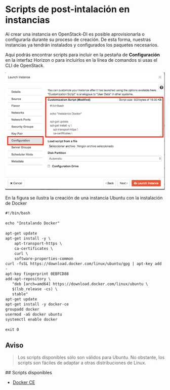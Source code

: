# Scripts de post-intalación en instancias

Al crear una instancia en OpenStack-DI es posible aprovisionarla o configurarla durante su proceso de creación. De esta forma, nuestras instancias ya tendrán instalados y configurados los paquetes necesarios.
 
Aqui podrás encontrar scripts para incluir en la pestaña de **Configuración** en la interfaz Horizon o para incluirlos en la línea de comandos si usas el CLI de OpenStack.

![](configuracion.png)

En la figura se ilustra la creación de una instancia Ubuntu con la instalación de Docker

```
#!/bin/bash

echo "Instalando Docker"

apt-get update
apt-get install -y \
    apt-transport-https \
    ca-certificates \
    curl \
    software-properties-common
curl -fsSL https://download.docker.com/linux/ubuntu/gpg | apt-key add -
apt-key fingerprint 0EBFCD88
add-apt-repository \
   "deb [arch=amd64] https://download.docker.com/linux/ubuntu \
   $(lsb_release -cs) \
   stable"
apt-get update
apt-get install -y docker-ce
groupadd docker
usermod -aG docker ubuntu
systemctl enable docker

exit 0
```

## Aviso

> Los scripts disponibles sólo son válidos para Ubuntu. No obstante, los scripts son fáciles de adaptar a otras distribuciones de Linux.


## Scripts disponibles

* [Docker CE](scripts/docker.sh)